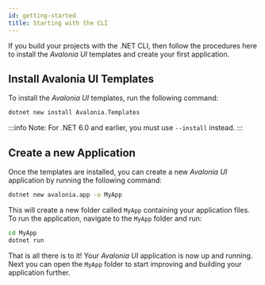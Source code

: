 ```yaml
---
id: getting-started
title: Starting with the CLI
---
```


If you build your projects with the .NET CLI, then follow the procedures here to install the _Avalonia UI_ templates and create your first application.

## Install Avalonia UI Templates

To install the _Avalonia UI_ templates, run the following command:

```bash
dotnet new install Avalonia.Templates
```

:::info
Note: For .NET 6.0 and earlier, you must use `--install` instead.
:::

## Create a new Application

Once the templates are installed, you can create a new _Avalonia UI_ application by running the following command:

```bash
dotnet new avalonia.app -o MyApp
```

This will create a new folder called `MyApp` containing your application files. To run the application, navigate to the `MyApp` folder and run:

```bash
cd MyApp
dotnet run
```

That is all there is to it! Your _Avalonia UI_ application is now up and running. Next you can open the `MyApp` folder to start improving and building your application further.
